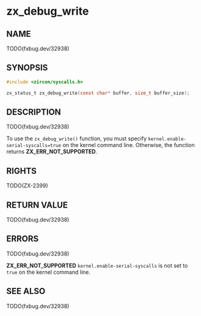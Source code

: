 # zx_debug_write

## NAME

<!-- Updated by update-docs-from-fidl, do not edit. -->

TODO(fxbug.dev/32938)

## SYNOPSIS

<!-- Updated by update-docs-from-fidl, do not edit. -->

```c
#include <zircon/syscalls.h>

zx_status_t zx_debug_write(const char* buffer, size_t buffer_size);
```

## DESCRIPTION

TODO(fxbug.dev/32938)

To use the `zx_debug_write()` function, you must specify
`kernel.enable-serial-syscalls=true` on the kernel command line. Otherwise,
the function returns **ZX_ERR_NOT_SUPPORTED**.

## RIGHTS

<!-- Updated by update-docs-from-fidl, do not edit. -->

TODO(ZX-2399)

## RETURN VALUE

TODO(fxbug.dev/32938)

## ERRORS

TODO(fxbug.dev/32938)

**ZX_ERR_NOT_SUPPORTED**  `kernel.enable-serial-syscalls` is not set to `true`
on the kernel command line.

## SEE ALSO


TODO(fxbug.dev/32938)

